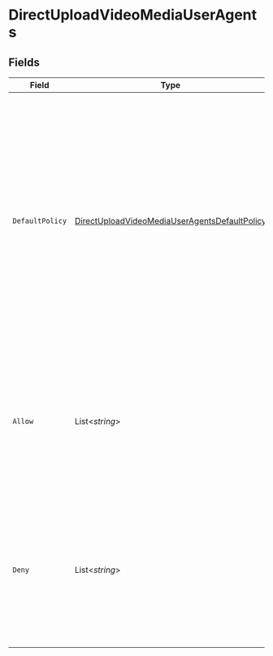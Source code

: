# DirectUploadVideoMediaUserAgents


## Fields

| Field                                                                                                                                                                                                                                                                                   | Type                                                                                                                                                                                                                                                                                    | Required                                                                                                                                                                                                                                                                                | Description                                                                                                                                                                                                                                                                             | Example                                                                                                                                                                                                                                                                                 |
| --------------------------------------------------------------------------------------------------------------------------------------------------------------------------------------------------------------------------------------------------------------------------------------- | --------------------------------------------------------------------------------------------------------------------------------------------------------------------------------------------------------------------------------------------------------------------------------------- | --------------------------------------------------------------------------------------------------------------------------------------------------------------------------------------------------------------------------------------------------------------------------------------- | --------------------------------------------------------------------------------------------------------------------------------------------------------------------------------------------------------------------------------------------------------------------------------------- | --------------------------------------------------------------------------------------------------------------------------------------------------------------------------------------------------------------------------------------------------------------------------------------- |
| `DefaultPolicy`                                                                                                                                                                                                                                                                         | [DirectUploadVideoMediaUserAgentsDefaultPolicy](../../Models/Requests/DirectUploadVideoMediaUserAgentsDefaultPolicy.md)                                                                                                                                                                 | :heavy_minus_sign:                                                                                                                                                                                                                                                                      | Specifies the default access policy for user agents (browsers, bots, etc.). <br/>If set to `allow`, all user agents are allowed access unless otherwise specified in the `deny` list. <br/>If set to `deny`, all user agents are denied access unless otherwise specified in the `allow` list.<br/> |                                                                                                                                                                                                                                                                                         |
| `Allow`                                                                                                                                                                                                                                                                                 | List<*string*>                                                                                                                                                                                                                                                                          | :heavy_minus_sign:                                                                                                                                                                                                                                                                      | A list of user agents (identified by string names or patterns) that are explicitly allowed access. <br/>This list is only effective when the `defaultPolicy` is set to `deny`.<br/>                                                                                                     | [<br/>"Mozilla/5.0 (Linux; Android 10; K) AppleWebKit/537.36 (KHTML, like Gecko) Chrome/114.0.0.0 Mobile Safari/537.36",<br/>"curl/7.68.0"<br/>]                                                                                                                                        |
| `Deny`                                                                                                                                                                                                                                                                                  | List<*string*>                                                                                                                                                                                                                                                                          | :heavy_minus_sign:                                                                                                                                                                                                                                                                      | A list of user agents (identified by string names or patterns) that are explicitly denied access. <br/>This list is only effective when the `defaultPolicy` is set to `allow`.<br/>                                                                                                     | [<br/>"Mozilla/5.0 (Linux; Android 10; K) AppleWebKit/537.36 (KHTML, like Gecko) Chrome/114.0.0.0 Safari/537.36",<br/>"PostmanRuntime/7.29.0"<br/>]                                                                                                                                     |